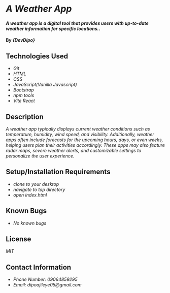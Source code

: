 # _A Weather App_

#### _A weather app is a digital tool that provides users with up-to-date weather information for specific locations.._

#### By _**{DevDipo}**_

## Technologies Used

* _Git_
* _HTML_
* _CSS_
* _JavaScript(Vanilla Javascript)_
* _Bootstrap_
* _npm tools_
* _Vite React_

## Description

_A weather app typically displays current weather conditions such as temperature, humidity, wind speed, and visibility. Additionally, weather apps often include forecasts for the upcoming hours, days, or even weeks, helping users plan their activities accordingly. These apps may also feature radar maps, severe weather alerts, and customizable settings to personalize the user experience._

## Setup/Installation Requirements

* _clone to your desktop_
* _navigate to top directory_
* _open index.html_



## Known Bugs

* _No known bugs_

## License

_MIT_

## Contact Information

* _Phone Number: 09064859295_
* _Email: dipoajileye05@gmail.com_
